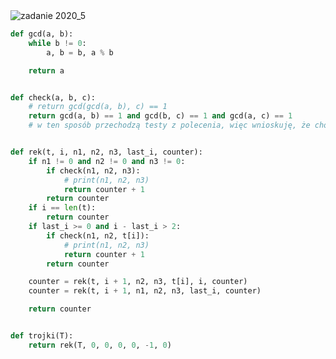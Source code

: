 <picture>
  <source srcset="../../srt/zbior_zadan/2020_5.png" media="(prefers-color-scheme: light)">
  <source srcset="../../srt/zbior_zadan/black_2020_5.png" media="(prefers-color-scheme: dark)">
  <img src="../../srt/zbior_zadan/black_2020_5.png" alt="zadanie 2020_5">
</picture>

```python
def gcd(a, b):
    while b != 0:
        a, b = b, a % b

    return a


def check(a, b, c):
    # return gcd(gcd(a, b), c) == 1
    return gcd(a, b) == 1 and gcd(b, c) == 1 and gcd(a, c) == 1
    # w ten sposób przechodzą testy z polecenia, więc wnioskuję, że chodzi o liczby parami względnie pierwsze


def rek(t, i, n1, n2, n3, last_i, counter):
    if n1 != 0 and n2 != 0 and n3 != 0:
        if check(n1, n2, n3):
            # print(n1, n2, n3)
            return counter + 1
        return counter
    if i == len(t):
        return counter
    if last_i >= 0 and i - last_i > 2:
        if check(n1, n2, t[i]):
            # print(n1, n2, n3)
            return counter + 1
        return counter

    counter = rek(t, i + 1, n2, n3, t[i], i, counter)
    counter = rek(t, i + 1, n1, n2, n3, last_i, counter)

    return counter


def trojki(T):
    return rek(T, 0, 0, 0, 0, -1, 0)
```
